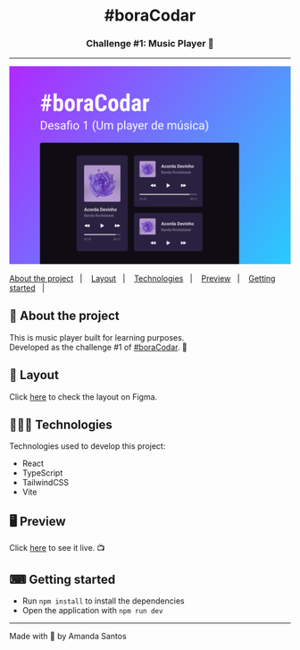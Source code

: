<h1 align="center">
  #boraCodar
</h1>

<h3 align="center">
  Challenge #1: Music Player 🎵
</h3>

<hr />

<img src="assets/cover.png" alt="" />

<p>
  <a href="#-about-the-project">About the project</a>&nbsp;&nbsp;&nbsp;|&nbsp;&nbsp;&nbsp;
  <a href="#-layout">Layout</a>&nbsp;&nbsp;&nbsp;|&nbsp;&nbsp;&nbsp;
  <a href="#-technologies">Technologies</a>&nbsp;&nbsp;&nbsp;|&nbsp;&nbsp;&nbsp;
  <a href="#-preview">Preview</a>&nbsp;&nbsp;&nbsp;|&nbsp;&nbsp;&nbsp;
  <a href="#-getting-started">Getting started</a>&nbsp;&nbsp;&nbsp;|&nbsp;&nbsp;&nbsp;
</p>

## 📝 About the project

<p>This is music player built for learning purposes. 
<br />
Developed as the challenge #1 of <a href="https://boracodar.dev/">#boraCodar</a>. 🚀
</p>

## 🎨 Layout

<p>
  Click <a href="https://www.figma.com/file/lfRCrgNTJpZQkFLsSt7Qgn/%23boraCodar---Desafio-1-(Copy)?node-id=1%3A133&t=Ldb6oga323GmskG6-1">here</a> to check the layout on Figma.
</p>

## 👩🏻‍💻 Technologies

Technologies used to develop this project:

- React
- TypeScript
- TailwindCSS
- Vite

## 🖥 Preview


Click <a href="https://linktree-amanda-santos.vercel.app/">here</a> to see it live. 📺

## ⌨ Getting started

- Run `npm install` to install the dependencies
- Open the application with `npm run dev`

---

Made with 💜 by Amanda Santos

